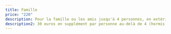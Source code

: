 ```yaml
---
title: Famille
price: "220"
description: Pour la famille ou les amis jusqu'à 4 personnes, en extérieur ou en studio.
description2: 30 euros en supplément par personne au-delà de 4 (hormis enfant jusqu'à 2 ans)
---
```


